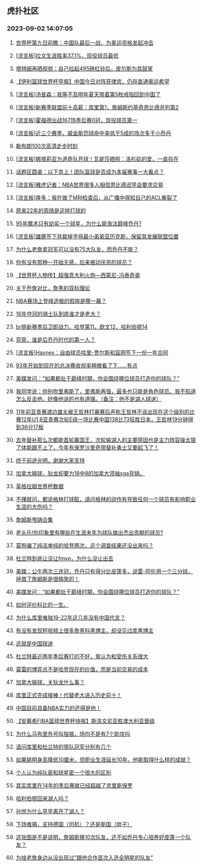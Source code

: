 ## 虎扑社区 
### 2023-09-02 14:07:05

1. [世界杯第九日前瞻：中国队最后一战，为奥运资格发起冲击](https://bbs.hupu.com/61947100.html)

2. [[流言板]拉文生涯胜率37.1%，现役球员最低](https://bbs.hupu.com/61947110.html)

3. [塔特姆再晒视频：自己拉起495磅杠铃后，皮尔斯为其鼓掌](https://bbs.hupu.com/61948100.html)

4. [【伊利篮球世界杯早报】中国今日对阵菲律宾，仍存直通奥运希望](https://bbs.hupu.com/61943163.html)

5. [[流言板]汤普森：我等不及明年夏天带着第5枚戒指回到中国了](https://bbs.hupu.com/61946495.html)

6. [[流言板]新赛季联盟前十高薪：库里第1，詹姆斯约基奇恩比德并列第2](https://bbs.hupu.com/61946413.html)

7. [[流言板]霍福德出战167场季后赛0冠，现役球员第一](https://bbs.hupu.com/61946758.html)

8. [[流言板]近三个赛季，威金斯罚球命中率低于5成的场次多于小乔丹](https://bbs.hupu.com/61946823.html)

9. [勒布朗100次高清走步时刻](https://bbs.hupu.com/61948850.html)

10. [[流言板]娜塔莉亚为道奇队开球！瓦妮莎晒照：洛杉矶的爱，一直存在](https://bbs.hupu.com/61948914.html)

11. [话题区圆桌：以下克上！团队篮球是否成为本届赛事一大看点？](https://bbs.hupu.com/61947943.html)

12. [[流言板]雅虎记者：NBA世界很多人相信恩比德迟早会要求交易](https://bbs.hupu.com/61947975.html)

13. [[流言板]隆多：我在做了MRI检查后，从广播中得知自己的ACL撕裂了](https://bbs.hupu.com/61947522.html)

14. [原来22年的周琦是这样打球的](https://bbs.hupu.com/61946334.html)

15. [95年魔术只有幼鲨一个球星，为什么能淘汰巅峰乔丹?](https://bbs.hupu.com/61948954.html)

16. [[流言板]雄鹿签下并裁掉字母最小弟弟亚历克斯，保留其发展联盟位置](https://bbs.hupu.com/61945625.html)

17. [为什么老詹拿冠军可以没有75大队友，而乔丹不能？](https://bbs.hupu.com/61948966.html)

18. [你有没有那种一开始无感，后来被动厌恶的球员？](https://bbs.hupu.com/61948424.html)

19. [【世界杯人物传】超强意大利火炮—西蒙尼-冯泰奇奥](https://bbs.hupu.com/61945237.html)

20. [关于乔詹对比，詹黑的双标理论](https://bbs.hupu.com/61948943.html)

21. [NBA赛场上登峰造极的假摔是哪一幕？](https://bbs.hupu.com/61948902.html)

22. [16年夺冠的骑士队到底谁才是老大？](https://bbs.hupu.com/61947996.html)

23. [br排新赛季后卫即战力，哈登第11，欧文12，哈利伯顿14](https://bbs.hupu.com/61948657.html)

24. [究竟，谁是后乔丹时代的第一人？](https://bbs.hupu.com/61949088.html)

25. [[流言板]Haynes：自由球员哈里-贾尔斯和篮网签下一份一年合同](https://bbs.hupu.com/61944922.html)

26. [93年开始到现在的总决赛收视率稍微看了下……有点](https://bbs.hupu.com/61949332.html)

27. [美媒发问：“如果都处于巅峰时期，你会围绕哪位球员打造你的球队？”](https://bbs.hupu.com/61949706.html)

28. [我同学说：你别吹里弗斯了，里弗斯再强，最多也只能是角色球员。我不知道怎么反击他，好像他说的也有道理。（备注：他不是湖人球迷）](https://bbs.hupu.com/61948591.html)

29. [11年前亚青赛渡边雄太被王哲林打暴赛后声称王哲林不该出现在这个级别的比赛12年U1 8亚青赛次轮E组一场比赛中国138比73狂胜日本，王哲林19分钟得到36分17板](https://bbs.hupu.com/61947342.html)

30. [去年替补那么次都能首轮赢国王，次轮输湖人的主要原因也是主力阵容操太狠了体能跟不上了，今年有保罗沙里奇带替补勇士又要起飞了！](https://bbs.hupu.com/61948642.html)

31. [终于前途光明，谢谢大家支持](https://bbs.hupu.com/61949666.html)

32. [加拿大输球，狄龙却要为18中8的加拿大领袖sga背锅。](https://bbs.hupu.com/61947308.html)

33. [英格拉姆世界杯数据](https://bbs.hupu.com/61949854.html)

34. [不懂就问，都说格林打球脏，请问格林的动作有导致任何一个球员有影响职业生涯的大伤吗？](https://bbs.hupu.com/61948269.html)

35. [詹姆斯甩锅合集](https://bbs.hupu.com/61948701.html)

36. [老头乐!你印象里有哪些在生涯末年为球队做出杰出贡献的球员?](https://bbs.hupu.com/61949941.html)

37. [莫狗骗了纯洁单纯的哈登两次，这个调查结果还没出来吗？](https://bbs.hupu.com/61949705.html)

38. [杜兰特到底让没让fmvp，为什么没让出去](https://bbs.hupu.com/61949986.html)

39. [美媒：公牛两次三连冠，乔丹只有得分比皮蓬多，说雷-阿伦用一个三分球，拯救了詹姆斯是很搞笑的！](https://bbs.hupu.com/61949757.html)

40. [美媒发问：“如果都处于巅峰时期，你会围绕哪位球员打造你的球队？”](https://bbs.hupu.com/61949700.html)

41. [如何评价科比的一生。](https://bbs.hupu.com/61949365.html)

42. [为什么库里唯独19-22年这几年没有中国代言？](https://bbs.hupu.com/61950064.html)

43. [有没有发现短视频上很多詹黑科黑博主，却没见过库黑博主](https://bbs.hupu.com/61948543.html)

44. [这就是中国球迷](https://bbs.hupu.com/61949183.html)

45. [杜兰特最近两年季后赛打的不好，我认为和受伤关系很大](https://bbs.hupu.com/61948855.html)

46. [莫雷的博弈点不是哈登现在的价值，而是当初交易的成本](https://bbs.hupu.com/61948755.html)

47. [加拿大输球，关狄龙什么事？](https://bbs.hupu.com/61947737.html)

48. [库里正式完成接棒！代替老大进入历史前十！](https://bbs.hupu.com/61948452.html)

49. [中国目前具备NBA实力的还得是他！](https://bbs.hupu.com/61949485.html)

50. [【安慕希FIBA篮球世界杯快报】斯洛文尼亚胜澳大利亚晋级](https://bbs.hupu.com/61942828.html)

51. [为什么马布里外号叫独狼，场均不是有7个助攻吗](https://bbs.hupu.com/61949619.html)

52. [请问库里和杜兰特的带队冠军分别有几个](https://bbs.hupu.com/61949573.html)

53. [如果姚明身高降低10厘米，但职业生涯延长10年，他能取得什么样的成就？](https://bbs.hupu.com/61947569.html)

54. [个人认为纯队密和球星密一个很大的区别](https://bbs.hupu.com/61948212.html)

55. [其实库里在14年的季后赛就已经超越了克里斯保罗](https://bbs.hupu.com/61949566.html)

56. [哈利伯顿回来湖人吗？](https://bbs.hupu.com/61949313.html)

57. [孙悦为什么早早离开了湖人？](https://bbs.hupu.com/61948689.html)

58. [下场难搞，支持德国（司机）？还是斯国（胖子）](https://bbs.hupu.com/61948420.html)

59. [这张图是不是说明，詹姆斯换10次队友，还不如乔丹专心培养好皮蓬一个队友？](https://bbs.hupu.com/61948494.html)

60. [为啥老詹身边从没出现过“跟他合作首次入选全明星的队友”](https://bbs.hupu.com/61948447.html)

